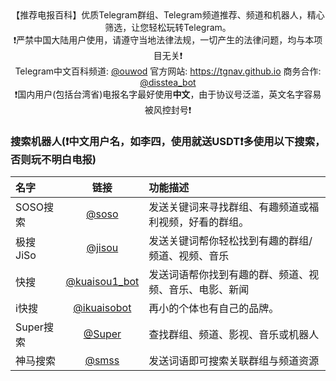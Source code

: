 <!--

 * @Description:
 * @telegram: @bb5nnn
   -->

<div align="center">
【推荐电报百科】优质Telegram群组、Telegram频道推荐、频道和机器人，精心筛选，让您轻松玩转Telegram。<br>
  ❗️严禁中国大陆用户使用，请遵守当地法律法规，一切产生的法律问题，均与本项目无关❗️<br>
 <a>Telegram中文百科频道:</a> <a href="https://t.me/ouwod">@ouwod</a>  <a>官方网站:</a> <a href="https://tgnav.github.io">https://tgnav.github.io</a>  <a>商务合作:</a> <a href="https://t.me/disstea_bot">@disstea_bot</a><br>
  ❗️国内用户(包括台湾省)电报名字最好使用<strong>中文</strong>，由于协议号泛滥，英文名字容易被风控封号❗️<br>
</div>

### 搜索机器人(❗️中文用户名，如李四，使用就送USDT❗️多使用以下搜索，否则玩不明白电报)

| 名字      |                             链接                             | 功能描述                                               |
| :-------- | :----------------------------------------------------------: | :----------------------------------------------------- |
| SOSO搜索  |        [@soso](https://t.me/soso?start=a_7769080727)         | 发送关键词来寻找群组、有趣频道或福利视频，好看的群组。 |
| 极搜JiSo  |     [@jisou](https://t.me/jisou1Bot?start=a_7769080727)      | 发送关键词帮你轻松找到有趣的群组/频道、视频、音乐      |
| 快搜      | [@kuaisou1_bot](https://t.me/kuaisou1_bot?start=a_7769080727) | 发送词语帮你找到有趣的群、频道、视频、音乐、电影、新闻 |
| i快搜     |   [@ikuaisobot](https://t.me/ikuaisobot?start=7769080727)    | 再小的个体也有自己的品牌。                             |
| Super搜索 |      [@Super](https://t.me/Super?start=ref-7769080727)       | 查找群组、频道、影视、音乐或机器人                     |
| 神马搜索  |      [@smss](https://t.me/smss?start=spread_7769080727)      | 发送词语即可搜索关联群组与频道资源                     |